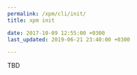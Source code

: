 ```yaml
---
permalink: /xpm/cli/init/
title: xpm init

date: 2017-10-09 12:55:00 +0300
last_updated: 2019-06-21 23:40:00 +0300

---
```


TBD

